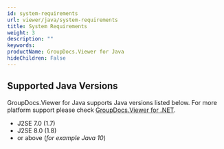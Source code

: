 ```yaml
---
id: system-requirements
url: viewer/java/system-requirements
title: System Requirements
weight: 3
description: ""
keywords: 
productName: GroupDocs.Viewer for Java
hideChildren: False
---
```

## Supported Java Versions

GroupDocs.Viewer for Java supports Java versions listed below. For more platform support please check [GroupDocs.Viewer for .NET](https://products.groupdocs.com/viewer/net).

*   J2SE 7.0 (1.7)
*   J2SE 8.0 (1.8)
*   or above (*for example Java 10*)
